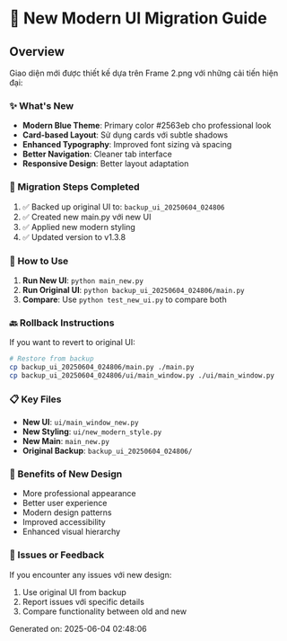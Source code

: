 # 🎨 New Modern UI Migration Guide

## Overview
Giao diện mới được thiết kế dựa trên Frame 2.png với những cải tiến hiện đại:

### ✨ What's New
- **Modern Blue Theme**: Primary color #2563eb cho professional look
- **Card-based Layout**: Sử dụng cards với subtle shadows
- **Enhanced Typography**: Improved font sizing và spacing
- **Better Navigation**: Cleaner tab interface
- **Responsive Design**: Better layout adaptation

### 🔄 Migration Steps Completed
1. ✅ Backed up original UI to: `backup_ui_20250604_024806`
2. ✅ Created new main.py với new UI
3. ✅ Applied new modern styling
4. ✅ Updated version to v1.3.8

### 🚀 How to Use
1. **Run New UI**: `python main_new.py`
2. **Run Original UI**: `python backup_ui_20250604_024806/main.py`
3. **Compare**: Use `python test_new_ui.py` to compare both

### 🔙 Rollback Instructions
If you want to revert to original UI:
```bash
# Restore from backup
cp backup_ui_20250604_024806/main.py ./main.py
cp backup_ui_20250604_024806/ui/main_window.py ./ui/main_window.py
```

### 📋 Key Files
- **New UI**: `ui/main_window_new.py`
- **New Styling**: `ui/new_modern_style.py`  
- **New Main**: `main_new.py`
- **Original Backup**: `backup_ui_20250604_024806/`

### 🎯 Benefits of New Design
- More professional appearance
- Better user experience
- Modern design patterns
- Improved accessibility
- Enhanced visual hierarchy

### 🐛 Issues or Feedback
If you encounter any issues với new design:
1. Use original UI from backup
2. Report issues với specific details
3. Compare functionality between old and new

Generated on: 2025-06-04 02:48:06
